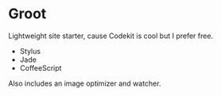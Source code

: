 Groot
=====

Lightweight site starter, cause Codekit is cool but I prefer free.

* Stylus
* Jade
* CoffeeScript

Also includes an image optimizer and watcher.